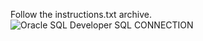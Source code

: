 Follow the instructions.txt archive.
![Oracle SQL Developer  SQL CONNECTION](https://github.com/godmnathan/SQL_Developer_Theme/assets/139720356/e2e2ce3c-078e-48db-93fe-41e928228dd3)
